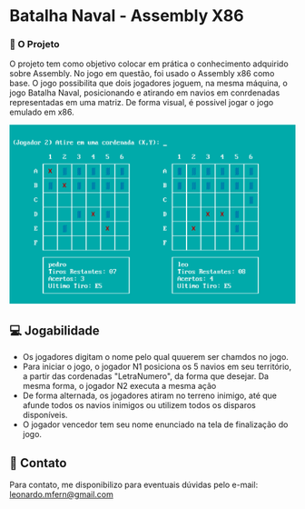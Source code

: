 # Batalha Naval - Assembly X86

### 📝 O Projeto

O projeto tem como objetivo colocar em prática o conhecimento adquirido sobre Assembly. No jogo em questão, foi usado o Assembly x86 como base.
O jogo possibilita que dois jogadores joguem, na mesma máquina, o jogo Batalha Naval, posicionando e atirando em navios em conrdenadas representadas em uma matriz.
De forma visual, é possivel jogar o jogo emulado em x86.

<img src="gameScreen.png" alt="Jogo em execução">


## 💻 Jogabilidade

- Os jogadores digitam o nome pelo qual quuerem ser chamdos no jogo.
- Para iniciar o jogo, o jogador N1 posiciona os 5 navios em seu território, a partir das cordenadas "LetraNumero", da forma que desejar. Da mesma forma, o jogador N2 executa a mesma ação
- De forma alternada, os jogadores atiram no terreno inimigo, até que afunde todos os navios inimigos ou utilizem todos os disparos disponíveis.
- O jogador vencedor tem seu nome enunciado na tela de finalização do jogo.




## 🤝 Contato

Para contato, me disponibilizo para eventuais dúvidas pelo e-mail:
leonardo.mfern@gmail.com
